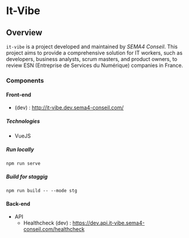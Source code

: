 # It-Vibe

## Overview

`it-vibe` is a project developed and maintained by *SEMA4 Conseil*. This project aims to provide a comprehensive solution for IT workers, such as developers, business analysts, scrum masters, and product owners, to review ESN (Entreprise de Services du Numérique) companies in France.

### Components
#### Front-end 
* (dev) : http://it-vibe.dev.sema4-conseil.com/
##### Technologies
* VueJS
##### Run locally 
```
npm run serve
```
##### Build for staggig 
```
npm run build -- --mode stg
```
#### Back-end 
* API
    * Healthcheck (dev) : https://dev.api.it-vibe.sema4-conseil.com/healthcheck
